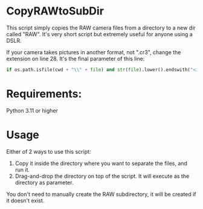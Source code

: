 # CopyRAWtoSubDir
This script simply copies the RAW camera files from a directory to a new dir called "RAW". It's very short script but extremely useful for anyone using a DSLR.

If your camera takes pictures in another format, not ".cr3", change the extension on line 28. It's the final parameter of this line:
```python
if os.path.isfile(cwd + "\\" + file) and str(file).lower().endswith("<ins>.cr3</ins>"):
```

# Requirements:
Python 3.11 or higher

# Usage
Either of 2 ways to use this script:
1. Copy it inside the directory where you want to separate the files, and run it.
2. Drag-and-drop the directory on top of the script. It will execute as the directory as parameter.

You don't need to manually create the RAW subdirectory, it will be created if it doesn't exist.
